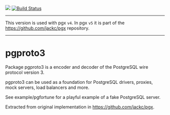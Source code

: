 [![](https://godoc.org/github.com/jackc/pgproto3?status.svg)](https://godoc.org/github.com/jackc/pgproto3)
[![Build Status](https://travis-ci.org/jackc/pgproto3.svg)](https://travis-ci.org/jackc/pgproto3)

---

This version is used with pgx `v4`. In pgx `v5` it is part of the https://github.com/jackc/pgx repository.

---

# pgproto3

Package pgproto3 is a encoder and decoder of the PostgreSQL wire protocol version 3.

pgproto3 can be used as a foundation for PostgreSQL drivers, proxies, mock servers, load balancers and more.

See example/pgfortune for a playful example of a fake PostgreSQL server.

Extracted from original implementation in https://github.com/jackc/pgx.
